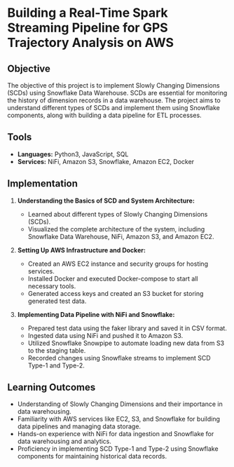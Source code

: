 # Building a Real-Time Spark Streaming Pipeline for GPS Trajectory Analysis on AWS 

## Objective
The objective of this project is to implement Slowly Changing Dimensions (SCDs) using Snowflake Data Warehouse. SCDs are essential for monitoring the history of dimension records in a data warehouse. The project aims to understand different types of SCDs and implement them using Snowflake components, along with building a data pipeline for ETL processes.

## Tools
- **Languages:** Python3, JavaScript, SQL
- **Services:** NiFi, Amazon S3, Snowflake, Amazon EC2, Docker

## Implementation
1. **Understanding the Basics of SCD and System Architecture:**
   - Learned about different types of Slowly Changing Dimensions (SCDs).
   - Visualized the complete architecture of the system, including Snowflake Data Warehouse, NiFi, Amazon S3, and Amazon EC2.

2. **Setting Up AWS Infrastructure and Docker:**
   - Created an AWS EC2 instance and security groups for hosting services.
   - Installed Docker and executed Docker-compose to start all necessary tools.
   - Generated access keys and created an S3 bucket for storing generated test data.

3. **Implementing Data Pipeline with NiFi and Snowflake:**
   - Prepared test data using the faker library and saved it in CSV format.
   - Ingested data using NiFi and pushed it to Amazon S3.
   - Utilized Snowflake Snowpipe to automate loading new data from S3 to the staging table.
   - Recorded changes using Snowflake streams to implement SCD Type-1 and Type-2.

 ## Learning Outcomes
   - Understanding of Slowly Changing Dimensions and their importance in data warehousing.
   - Familiarity with AWS services like EC2, S3, and Snowflake for building data pipelines and managing data storage.
   - Hands-on experience with NiFi for data ingestion and Snowflake for data warehousing and analytics.
   - Proficiency in implementing SCD Type-1 and Type-2 using Snowflake components for maintaining historical data records.

